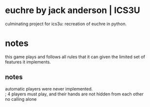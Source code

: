# euchre by jack anderson | ICS3U
culminating project for ics3u: recreation of euchre in python. 

# notes
this game plays and follows all rules that it can given the limited set of features it implements.

## notes
automatic players were never implemented.\
; 4 players must play, and their hands are not hidden from each other\
no calling alone